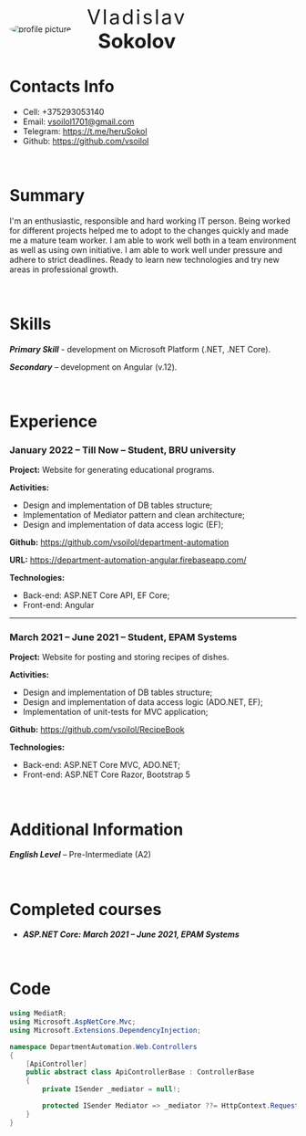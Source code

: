 <style>
img {
  border-style: none;
}
#photo {
  max-height: 9em;
  border-radius: 50%;
  margin-right: 2em;
}
#name p {
  font-size: 2.5em;
  padding: 0;
  margin: 0;
  letter-spacing: 3px;
}

#name p strong {
  color: #20b1f4 !important;
  color: var(--sp) !important;
  letter-spacing: 0px;
}

header {
  display: flex;
  flex-direction: row;
  justify-content: flex-start;
  align-items: center;
  margin-bottom: 3em;
}
</style>

<header>
<img id="photo" src="img/photo.jpg" alt="profile picture" />

<div id="name">
    <p>Vladislav</p>
    <p><strong>Sokolov</strong></p>
</div>
</header>

# Contacts Info
* Cell: +375293053140
* Email: [vsoilol1701@gmail.com](mailto:john@example.com)
* Telegram: https://t.me/heruSokol
* Github: https://github.com/vsoilol
  
&#8194;

# Summary
I'm an enthusiastic, responsible and hard working IT person. Being worked for different projects helped me to adopt to the changes quickly and made me a mature team worker. I am able to work well both in a team environment as well as using own initiative. I am able to work well under pressure and adhere to strict deadlines. Ready to learn new technologies and try new areas in professional growth.

&#8194;

# Skills
___Primary Skill___ - development on Microsoft Platform (.NET, .NET Core).

___Secondary___ – development on Angular (v.12).

&#8194;

# Experience

### __January 2022 – Till Now  – Student, BRU university__

__Project:__ Website for generating educational programs.

__Activities:__
+ Design and implementation of DB tables structure; 
+ Implementation of Mediator pattern and clean architecture;
+ Design and implementation of data access logic (EF);

__Github:__ https://github.com/vsoilol/department-automation

__URL:__ https://department-automation-angular.firebaseapp.com/

__Technologies:__

+ Back-end: ASP.NET Core API, EF Core;
+ Front-end: Angular

---

### __March 2021 – June 2021 – Student, EPAM Systems__

__Project:__ Website for posting and storing recipes of dishes.

__Activities:__
+ Design and implementation of DB tables structure; 
+ Design and implementation of data access logic (ADO.NET, EF);
+ Implementation of unit-tests for MVC application;

__Github:__ https://github.com/vsoilol/RecipeBook

__Technologies:__
+ Back-end: ASP.NET Core MVC, ADO.NET;
+ Front-end: ASP.NET Core Razor, Bootstrap 5

&#8194;

# Additional Information
___English Level___ – Pre-Intermediate (A2)

&#8194;

# Completed courses
+ ___ASP.NET Core: March 2021 – June 2021, EPAM Systems___

&#8194;

# Code

``` C#
using MediatR;
using Microsoft.AspNetCore.Mvc;
using Microsoft.Extensions.DependencyInjection;

namespace DepartmentAutomation.Web.Controllers
{
    [ApiController]
    public abstract class ApiControllerBase : ControllerBase
    {
        private ISender _mediator = null!;

        protected ISender Mediator => _mediator ??= HttpContext.RequestServices.GetRequiredService<ISender>();
    }
}
```